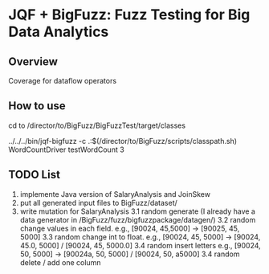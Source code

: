 # JQF + BigFuzz: Fuzz Testing for Big Data Analytics


## Overview
Coverage for dataflow operators


## How to use
cd to /director/to/BigFuzz/BigFuzzTest/target/classes

../../../bin/jqf-bigfuzz -c .:$(/director/to/BigFuzz/scripts/classpath.sh) WordCountDriver testWordCount 3

## TODO List
1. implemente Java version of SalaryAnalysis and JoinSkew
2. put all generated input files to BigFuzz/dataset/
3. write mutation for SalaryAnalysis
3.1 random generate (I already have a data generator in /BigFuzz/fuzz/bigfuzzpackage/datagen/)
3.2 random change values in each field. e.g., [90024, 45,5000] -> [90025, 45, 5000]
3.3 random change int to float. e.g., [90024, 45, 5000] -> [90024, 45.0, 5000] / [90024, 45, 5000.0]
3.4 random insert letters e.g., [90024, 50, 5000] -> [90024a, 50, 5000] / [90024, 50, a5000]
3.4 random delete / add one column

